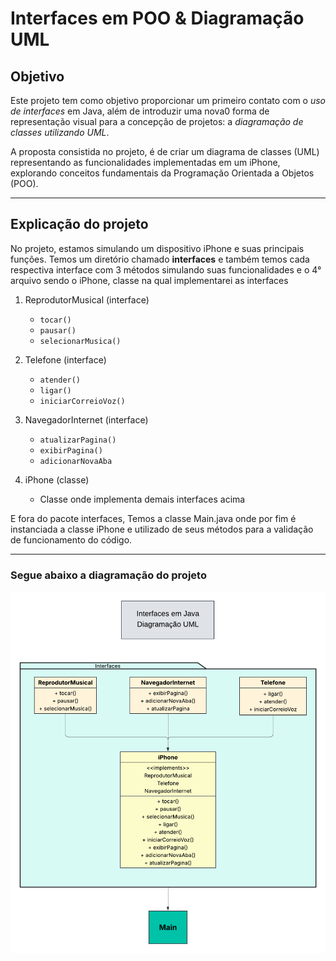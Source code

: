 # Interfaces em POO & Diagramação UML

## Objetivo

Este projeto tem como objetivo proporcionar um primeiro contato com o *uso de interfaces* em Java, além de introduzir uma nova0
forma de representação visual para a concepção de projetos: a *diagramação de classes utilizando UML*.

A proposta consistida no projeto, é de criar um diagrama de classes (UML) representando as funcionalidades implementadas em 
um iPhone, explorando conceitos fundamentais da Programação Orientada a Objetos (POO).

***

## Explicação do projeto

No projeto, estamos simulando um dispositivo iPhone e suas principais funções. Temos um diretório chamado **interfaces** e 
também temos cada respectiva interface com 3 métodos simulando suas funcionalidades e o 4° arquivo sendo o iPhone, classe na qual implementarei as interfaces

1. ReprodutorMusical (interface)
   * `tocar()`
   * `pausar()`
   * `selecionarMusica()`  


2. Telefone (interface)
   * `atender()`
   * `ligar()`
   * `iniciarCorreioVoz()`

   
3. NavegadorInternet (interface)
   * `atualizarPagina()`
   * `exibirPagina()`
   * `adicionarNovaAba`

4. iPhone (classe)
    * Classe onde implementa demais interfaces acima


E fora do pacote interfaces, Temos a classe Main.java onde por fim é instanciada a classe iPhone e utilizado de seus métodos para a validação de funcionamento do código.
***

### Segue abaixo a diagramação do projeto


![Classe UML.png](src/assets/Classe%20UML.png)
